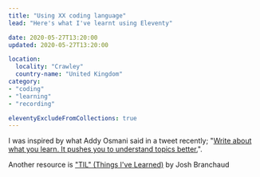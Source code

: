 ```yaml
---
title: "Using XX coding language"
lead: "Here's what I've learnt using Eleventy"

date: 2020-05-27T13:20:00
updated: 2020-05-27T13:20:00

location:
  locality: "Crawley"
  country-name: "United Kingdom"
category:
- "coding"
- "learning"
- "recording"

eleventyExcludeFromCollections: true
---
```


I was inspired by what Addy Osmani said in a tweet recently; "[Write about what you learn. It pushes you to understand topics better.][1]".

Another resource is ["TIL" (Things I've Learned)][2] by Josh Branchaud

[1]: https://twitter.com/addyosmani/status/1260779133769924608
[2]: https://github.com/jbranchaud/til
